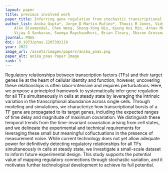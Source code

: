 ```yaml
---
layout: paper
title: previous involved work
paper_title: Inferring gene regulation from stochastic transcriptional variation across single cells at steady state
author_list: Anika Gupta*, Jorge D Martin-Rufino*, Thouis R Jones, Vidya Subramanian, Xiaojie Qiu, Emanuelle I Grody, 
    Alex Bloemendal, Chen Weng, Sheng-Yong Niu, Kyung Hoi Min, Arnav Mehta, Kaite Zhang, Layla Siraj, Aziz Al'Khafaji, 
    Vijay G Sankaran, Soumya Raychaudhuri, Brian Cleary, Sharon Grossman, Eric S Lander+.
journal: PNAS
doi: 10.1073/pnas.2207392119
year: 2022
image_url: /assets/images/papers/anika_pnas.png
paper_alt: anika_pnas Paper Image
rank: 3
---
```


Regulatory relationships between transcription factors (TFs) and their target genes lie at the heart of cellular 
identity and function; however, uncovering these relationships is often labor-intensive and requires perturbations. 
Here, we propose a principled framework to systematically infer gene regulation for all TFs simultaneously in cells 
at steady state by leveraging the intrinsic variation in the transcriptional abundance across single cells. Through 
modeling and simulations, we characterize how transcriptional bursts of a TF gene are propagated to its target genes, 
including the expected ranges of time delay and magnitude of maximum covariation. We distinguish these temporal trends 
from the time-invariant covariation arising from cell states, and we delineate the experimental and technical 
requirements for leveraging these small but meaningful cofluctuations in the presence of measurement noise. While 
current technology does not yet allow adequate power for definitively detecting regulatory relationships for all TFs 
simultaneously in cells at steady state, we investigate a small-scale dataset to inform future experimental design. 
This study supports the potential value of mapping regulatory connections through stochastic variation, and it 
motivates further technological development to achieve its full potential.